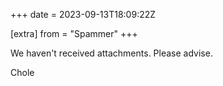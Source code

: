 +++
date = 2023-09-13T18:09:22Z

[extra]
from = "Spammer"
+++

We haven't received attachments. Please advise.

Chole
